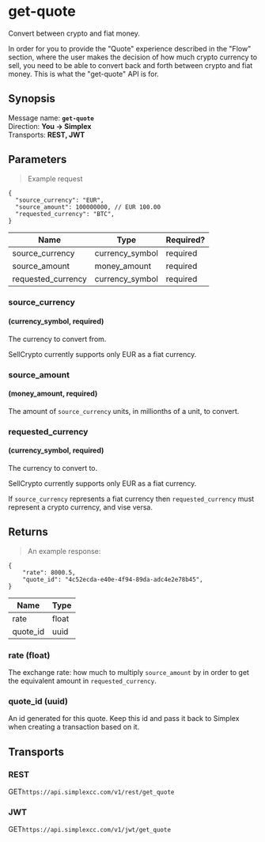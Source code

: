 # get-quote #

Convert between crypto and fiat money.

In order for you to provide the "Quote" experience described in the "Flow" section, where the user makes the decision of how much crypto currency to sell, you need to be able to convert back and forth between crypto and fiat money. This is what the "get-quote" API is for.

## Synopsis ##

Message name: **`get-quote`**  
Direction: **You &rarr; Simplex**  
Transports: **REST, JWT**

## Parameters ##

> Example request

```javascript--json
{
  "source_currency": "EUR",
  "source_amount": 100000000, // EUR 100.00
  "requested_currency": "BTC",
}
```

Name | Type | Required?
---- | ---- | ---------
source_currency | currency_symbol | required
source_amount | money_amount | required
requested_currency | currency_symbol | required

### source_currency ###
#### (currency_symbol, required)

The currency to convert from.

<aside class="notice">
SellCrypto currently supports only EUR as a fiat currency.
</aside>

### source_amount ###
#### (money_amount, required)

The amount of `source_currency` units, in millionths of a unit, to convert.

### requested_currency ###
#### (currency_symbol, required)

The currency to convert to.

<aside class="notice">
SellCrypto currently supports only EUR as a fiat currency.
</aside>

If `source_currency` represents a fiat currency then `requested_currency` must represent a crypto currency, and vise versa.

## Returns ##

> An example response:

```javascript--json
{
    "rate": 8000.5,
    "quote_id": "4c52ecda-e40e-4f94-89da-adc4e2e78b45",
}
```

Name | Type
---- | ----
rate | float
quote_id | uuid

### rate (float) ###

The exchange rate: how much to multiply `source_amount` by in order to get the equivalent amount in `requested_currency`.

### quote_id (uuid) ###

An id generated for this quote. Keep this id and pass it back to Simplex when creating a transaction based on it.

## Transports ##

### REST ###

<span class="http-get">GET</span>`https://api.simplexcc.com/v1/rest/get_quote`

### JWT ###

<span class="http-get">GET</span>`https://api.simplexcc.com/v1/jwt/get_quote`
